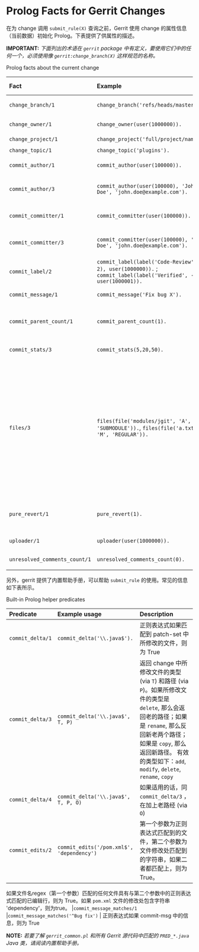 # Prolog Facts for Gerrit Changes

在为 change 调用 `submit_rule(X)` 查询之前，Gerrit 使用 change 的属性信息（当前数据）初始化 Prolog。下表提供了供属性的描述。

**IMPORTANT:**
*下面列出的术语在 `gerrit` package 中有定义，要使用它们中的任何一个，必须使用像 `gerrit:change_branch(X)` 这样规范的名称。*

Prolog facts about the current change

|Fact                 |Example  |Description | Variable type
| :------| :------| :------| :------|
|`change_branch/1`    |`change_branch('refs/heads/master').`    | change 合入的目的分支 | string
|`change_owner/1`     |`change_owner(user(1000000)).`    | change-owner 的 `user(ID)` | numeric
|`change_project/1`   |`change_project('full/project/name').`    | project 的名称 | string
|`change_topic/1`     |`change_topic('plugins').`    | Topic 名称 | string
|`commit_author/1`    |`commit_author(user(100000)).`    |commit 的 author `user(ID)` | numeric
|`commit_author/3`    |`commit_author(user(100000), 'John Doe', 'john.doe@example.com').`    |ID, full name 以及 commit 的 author 邮箱 | numeric string string
|`commit_committer/1` |`commit_committer(user(100000)).`    |commit 的 committer `user(ID)` | numeric
|`commit_committer/3` |`commit_committer(user(100000), 'John Doe', 'john.doe@example.com').`    |ID, full name 以及 commit 的 committer 邮箱 | numeric string string
|`commit_label/2`  |`commit_label(label('Code-Review', 2), user(1000000)).` ; `commit_label(label('Verified', -1), user(1000001)).`| change 的最新 patch-set 的打分情况 | --
|`commit_message/1`   |`commit_message('Fix bug X').`    | Commit message | string
|`commit_parent_count/1`   |`commit_parent_count(1).`    |Nparent commits 的数量，可以用来检测 `merge commits`
|`commit_stats/3`   |`commit_stats(5,20,50).`    | 修改行数, 添加行数，删除行数 | --
|`files/3` |`files(file('modules/jgit', 'A', 'SUBMODULE')).`, `files(file('a.txt', 'M', 'REGULAR')).` | file 的 3 个参数：第一个是文件名称；第二个参数是文件的修改方式（'A' 添加, 'M' 修改, 'D'删除, 'R' 重命名, 'C' 复制，'W' 'rewrite'）；第三个参数为文件的子模块类型（'SUBMODULE' 子模块文件，'REGULAR' 非子模块文件）| |
|`pure_revert/1`     |`pure_revert(1).`    | change 是否 revert，1 为 revert，0 为非 revert | --
|`uploader/1`     |`uploader(user(1000000)).`    | Uploader 的 `user(ID)`  | numeric
|`unresolved_comments_count/1`     |`unresolved_comments_count(0).`    | 未解决的评论数量 | integer


另外，gerrit 提供了内置帮助手册，可以帮助 `submit_rule` 的使用。常见的信息如下表所示。

Built-in Prolog helper predicates

|Predicate                  |Example usage  |Description
| :------| :------| :------|
|`commit_delta/1`           |`commit_delta('\\.java$').`    | 正则表达式如果匹配到 patch-set 中所修改的文件，则为 True
|`commit_delta/3`           |`commit_delta('\\.java$', T, P)`    | 返回 change 中所修改文件的类型 (via `T`) 和路径 (via `P`)。如果所修改文件的类型是 `delete`, 那么会返回老的路径；如果是 `rename`, 那么反回新老两个路径；如果是 `copy`, 那么返回新路径。    有效的类型如下：`add`, `modify`, `delete`, `rename`, `copy`
|`commit_delta/4`           |`commit_delta('\\.java$', T, P, O)`    | 如果适用的话，同 `commit_delta/3` ，在加上老路经 (via `O`)
|`commit_edits/2`           |`commit_edits('/pom.xml$', 'dependency')`    | 第一个参数为正则表达式匹配到的文件，第二个参数为文件修改处匹配到的字符串，如果二者都匹配上，则为 True。
如果文件名regex（第一个参数）匹配的任何文件具有与第二个参数中的正则表达式匹配的已编辑行，则为 True。如果 `pom.xml` 文件的修改处包含字符串 'dependency'，则为true。
|`commit_message_matches/1` |`commit_message_matches('^Bug fix')`    | 正则表达式如果 commit-msg 中的信息，则为 True


**NOTE:**
*若要了解 `gerrit_common.pl` 和所有 Gerrit 源代码中匹配的 `PRED_*.java` Java 类，请阅读内置帮助手册。*

